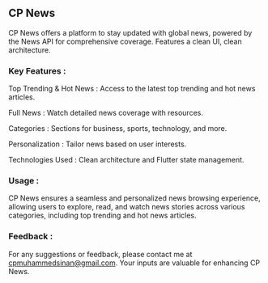 ## CP News

CP News offers a platform to stay updated with global news, powered by the News API for comprehensive coverage. Features a clean UI, clean architecture.

### Key Features :

Top Trending & Hot News : Access to the latest top trending and hot news articles.

Full News : Watch detailed news coverage with resources.

Categories : Sections for business, sports, technology, and more.

Personalization : Tailor news based on user interests.

Technologies Used : Clean architecture and Flutter state management.

### Usage :
CP News ensures a seamless and personalized news browsing experience, allowing users to explore, read, and watch news stories across various categories, including top trending and hot news articles.

### Feedback :
For any suggestions or feedback, please contact me at cpmuhammedsinan@gmail.com. Your inputs are valuable for enhancing CP News.
